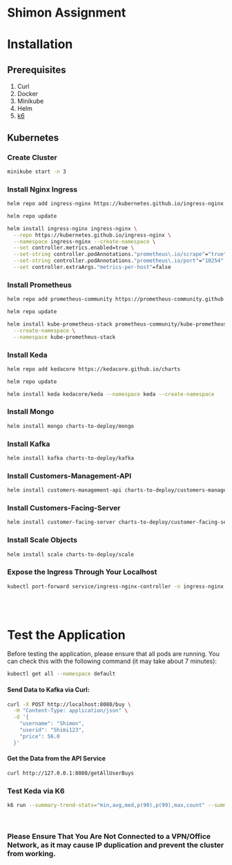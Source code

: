 # Shimon Assignment

# Installation
## Prerequisites
1. Curl
1. Docker
1. Minikube
1. Helm
1. [k6](https://k6.io/)


## Kubernetes

### Create Cluster
```bash
minikube start -n 3
```
### Install Nginx Ingress
```bash
helm repo add ingress-nginx https://kubernetes.github.io/ingress-nginx

helm repo update

helm install ingress-nginx ingress-nginx \
  --repo https://kubernetes.github.io/ingress-nginx \
  --namespace ingress-nginx --create-namespace \
  --set controller.metrics.enabled=true \
  --set-string controller.podAnnotations."prometheus\.io/scrape"="true" \
  --set-string controller.podAnnotations."prometheus\.io/port"="10254" \
  --set controller.extraArgs."metrics-per-host"=false
```
### Install Prometheus
```bash
helm repo add prometheus-community https://prometheus-community.github.io/helm-charts

helm repo update

helm install kube-prometheus-stack prometheus-community/kube-prometheus-stack \
  --create-namespace \
  --namespace kube-prometheus-stack
```
### Install Keda
```bash
helm repo add kedacore https://kedacore.github.io/charts

helm repo update

helm install keda kedacore/keda --namespace keda --create-namespace
```

### Install Mongo
```bash
helm install mongo charts-to-deploy/mongo
```
### Install Kafka
```bash
helm install kafka charts-to-deploy/kafka
```
### Install Customers-Management-API
```bash
helm install customers-management-api charts-to-deploy/customers-management-api
```
### Install Customers-Facing-Server
```bash
helm install customer-facing-server charts-to-deploy/customer-facing-server
```
### Install Scale Objects
```bash
helm install scale charts-to-deploy/scale
```


### Expose the Ingress Through Your Localhost
```bash
kubectl port-forward service/ingress-nginx-controller -n ingress-nginx 8080:80
```

</br></br>

# Test the Application
Before testing the application, please ensure that all pods are running. You can check this with the following command (it may take about 7 minutes):
```bash
kubectl get all --namespace default
```

#### Send Data to Kafka via Curl:
```bash
curl -X POST http://localhost:8080/buy \
  -H "Content-Type: application/json" \
  -d '{
    "username": "Shimon",
    "userid": "Shimi123",
    "price": 56.0
  }'
```
#### Get the Data from the API Service
```bash
curl http://127.0.0.1:8080/getAllUserBuys 
```

### Test Keda via K6
```bash
k6 run --summary-trend-stats="min,avg,med,p(90),p(99),max,count" --summary-time-unit=ms k6.js
```
</br>

### Please Ensure That You Are Not Connected to a VPN/Office Network, as it may cause IP duplication and prevent the cluster from working.
